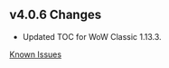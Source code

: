 ## v4.0.6 Changes

* Updated TOC for WoW Classic 1.13.3.

[Known Issues](http://support.tradeskillmaster.com/display/KB/TSM4+Currently+Known+Issues)
